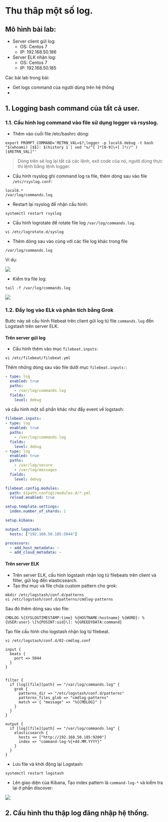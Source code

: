 # Thu thâp một số log.

## Mô hình bài lab:
- Server client gửi log:
    - OS: Centos 7
    - IP: 192.168.50.186
- Server ELK nhận log:
    - OS: Centos 7 
    - IP: 192.168.50.185


Các bài lab trong bài:

- Get logs command của người dùng trên hệ thống 
- 


## 1. Logging bash command của tất cả user.

### 1.1. Cấu hình log command vào file sử dụng logger và rsyslog.
- Thêm vào cuối file /etc/bashrc dòng:
```
export PROMPT_COMMAND='RETRN_VAL=$?;logger -p local6.debug -t bash "$(whoami) [$$]: $(history 1 | sed "s/^[ ]*[0-9]\+[ ]*//" ) [$RETRN_VAL]"'
```
> Dòng trên sẽ log lại tất cả các lệnh, exit code của nó, người dùng thực thi lệnh bằng lệnh logger.

- Cấu hình rsyslog ghi command log ra file, thêm dòng sau vào file `/etc/rsyslog.conf`: 
```
local6.*                                                /var/log/commands.log
```
- Restart lại rsyslog để nhận cấu hình:
```
systemctl restart rsyslog
```
- Cấu hình logrotate để rotate file log `/var/log/commands.log`.
```
vi /etc/logrotate.d/syslog
```
- Thêm dòng sau vào cùng với các file log khác trong file
```
/var/log/commands.log
```
Ví dụ:

![](https://i.imgur.com/o8Skqou.png)

- Kiểm tra file log:
```
tail -f /var/log/commands.log
```
![](https://i.imgur.com/AjKtPxy.png)


### 1.2. Đẩy log vào ELk và phân tích bằng Grok

Bước này sẽ cấu hình filebeat trên client gửi log từ file `commands.log` đến Logstash trên server ELK.
#### Trên server gửi log
- Cấu hình thêm vào mục `filebeat.inputs`:
```
vi /etc/filebeat/filebeat.yml
```
Thêm những dòng sau vào file dưới mục `filebeat.inputs:`:
```yml
- type: log
  enabled: true
  paths:
    - /var/log/commands.log
  fields:
    level: debug
```
và cấu hình một số phần khác như đẩy event về logstash:
```yml
filebeat.inputs:
- type: log
  enabled: true
  paths:
    - /var/log/commands.log
  fields:
    level: debug
- type: log
  enabled: true
  paths:
    - /var/log/secure
    - /var/log/messages
  fields:
    level: debug

filebeat.config.modules:
  path: ${path.config}/modules.d/*.yml
  reload.enabled: true

setup.template.settings:
  index.number_of_shards: 1

setup.kibana:

output.logstash:
  hosts: ["192.168.50.185:5044"]

processors:
  - add_host_metadata: ~
  - add_cloud_metadata: ~
```

#### Trên server ELK
- Trên server ELK, cấu hình logstash nhận log từ filebeats trên client và filter, gửi log đến elasticsearch.
- Tạo thư mục và file chứa custom pattern cho grok:
```
mkdir /etc/logstash/conf.d/patterns
vi /etc/logstash/conf.d/patterns/cmdlog-patterns
```
Sau đó thêm dòng sau vào file:
```
CMDLOG %{SYSLOGTIMESTAMP:time} %{HOSTNAME:hostname} %{WORD}: %{USER:user} \[%{POSINT:uid}\]: %{GREEDYDATA:command}
```

Tạo file cấu hình cho logstash nhận log từ filebeat.
```
vi /etc/logstash/conf.d/02-cmdlog.conf
```
```
input {
  beats {
    port => 5044
  }
}


filter {
  if [log][file][path] == "/var/log/commands.log" {
    grok {
      patterns_dir => "/etc/logstash/conf.d/patterns"
      patterns_files_glob => "cmdlog-patterns"
      match => { "message" => "%{CMDLOG}" }
    }
  }
}

output {
  if [log][file][path] == "/var/log/commands.log" {
    elasticsearch {
      hosts => ["http://192.168.50.185:9200"]
      index => "command-log-%{+dd.MM.YYYY}"
    }
  }
}
```
- Lưu file và khởi động lại Logstash:
```
systemctl restart logstash
```
- Lên giao diện của Kibana, Tạo index pattern là `command-log-*` và kiểm tra lại ở phần discover:

![](https://i.imgur.com/pCGzBMf.png)



## 2. Cấu hình thu thập log đăng nhập hệ thống.


